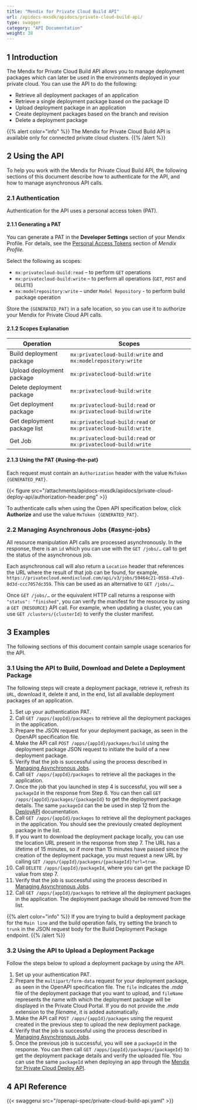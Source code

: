 ```yaml
---
title: "Mendix for Private Cloud Build API"
url: /apidocs-mxsdk/apidocs/private-cloud-build-api/
type: swagger
category: "API Documentation"
weight: 38
---
```


## 1 Introduction

The Mendix for Private Cloud Build API allows you to manage deployment packages which can later be used in the environments deployed in your private cloud. You can use the API to do the following:

* Retrieve all deployment packages of an application
* Retrieve a single deployment package based on the package ID
* Upload deployment package in an application
* Create deployment packages based on the branch and revision
* Delete a deployment package

{{% alert color="info" %}}
The Mendix for Private Cloud Build API is available only for connected private cloud clusters.
{{% /alert %}}

## 2 Using the API

To help you work with the Mendix for Private Cloud Build API, the following sections of this document describe how to authenticate for the API, and how to manage asynchronous API calls.

### 2.1 Authentication

Authentication for the API uses a personal access token (PAT).

#### 2.1.1 Generating a PAT

You can generate a PAT in the **Developer Settings** section of your Mendix Profile. For details, see the [Personal Access Tokens](/developerportal/community-tools/mendix-profile/#pat) section of *Mendix Profile*.

Select the following as scopes:

- `mx:privatecloud-build:read` – to perform `GET` operations
- `mx:privatecloud-build:write` – to perform all operations (`GET`, `POST` and `DELETE`)
- `mx:modelrepository:write` – under `Model Repository` - to perform build package operation 

Store the `{GENERATED_PAT}` in a safe location, so you can use it to authorize your Mendix for Private Cloud API calls.

#### 2.1.2 Scopes Explanation

| Operation                    | Scopes                                                        |
|-----------------------------|---------------------------------------------------------------|
| Build  deployment package   | `mx:privatecloud-build:write` and `mx:modelrepository:write`  |
| Upload deployment package   | `mx:privatecloud-build:write`                                 |
| Delete deployment package   | `mx:privatecloud-build:write`                                 |
| Get deployment package      | `mx:privatecloud-build:read` or `mx:privatecloud-build:write` |
| Get deployment package list | `mx:privatecloud-build:read` or `mx:privatecloud-build:write` |
| Get Job                     | `mx:privatecloud-build:read` or `mx:privatecloud-build:write` |

#### 2.1.3 Using the PAT {#using-the-pat}

Each request must contain an `Authorization` header with the value `MxToken {GENERATED_PAT}`.

{{< figure src="/attachments/apidocs-mxsdk/apidocs/private-cloud-deploy-api/authorization-header.png" >}}

To authenticate calls when using the Open API specification below, click **Authorize** and use the value `MxToken {GENERATED_PAT}`.

### 2.2 Managing Asynchronous Jobs {#async-jobs}

All resource manipulation API calls are processed asynchronously. In the response, there is an `id` which you can use with the `GET /jobs/…` call to get the status of the asynchronous job.

Each asynchronous call will also return a `Location` header that references the URL where the result of that job can be found, for example, `https://privatecloud.mendixcloud.com/api/v3/jobs/59464c21-0558-47a9-8d3d-ccc7057dc359`. This can be used as an alternative to `GET /jobs/…`.

Once `GET /jobs/…` or the equivalent HTTP call returns a response with `"status": "finished"`, you can verify the manifest for the resource by using a `GET {RESOURCE}` API call. For example, when updating a cluster, you can use `GET /clusters/{clusterId}` to verify the cluster manifest.

## 3 Examples

The following sections of this document contain sample usage scenarios for the API.

### 3.1 Using the API to Build, Download and Delete a Deployment Package

The following steps will create a deployment package, retrieve it, refresh its `URL`, download it, delete it and, in the end, list all available deployment packages of an application.

1. Set up your authentication PAT.
2. Call `GET /apps/{appId}/packages` to retrieve all the deployment packages in the application. 
3. Prepare the JSON request for your deployment package, as seen in the OpenAPI specification file.
4. Make the API call `POST /apps/{appId}/packages/build` using the deployment package JSON request to initiate the build of a new deployment package.
5. Verify that the job is successful using the process described in [Managing Asynchronous Jobs](#async-jobs). 
6. Call `GET /apps/{appId}/packages` to retrieve all the packages in the application. 
7. Once the job that you launched in step 4 is successful, you will see a `packageId` in the response from Step 6. You can then call `GET /apps/{appId}/packages/{packageId}` to get the deployment package details.
    The same `packageId` can the be used in step 12 from the [DeployAPI](/apidocs-mxsdk/apidocs/private-cloud-deploy-api/#restart) documentation.
8. Call `GET /apps/{appId}/packages` to retrieve all the deployment packages in the application. You should see the previously created deployment package in the list.
9. If you want to download the deployment package locally, you can use the location URL present in the response from step 7. The URL has a lifetime of 15 minutes, so if more than 15 minutes have passed since the creation of the deployment package, you must request a new URL by calling `GET /apps/{appId}/packages/{packageId}?url=true`.
10. Call `DELETE /apps/{appId}/packageId`, where you can get the package ID value from step 7.
11. Verify that the job is successful using the process described in [Managing Asynchronous Jobs](#async-jobs). 
12. Call `GET /apps/{appId}/packages` to retrieve all the deployment packages in the application. The deployment package should be removed from the list.

{{% alert color="info" %}}
If you are trying to build a deployment package for the `Main line` and the build operation fails, try setting the branch to `trunk` in the JSON request body for the Build Deployment Package endpoint.
{{% /alert %}}

### 3.2 Using the API to Upload a Deployment Package

Follow the steps below to upload a deployment package by using the API.

1. Set up your authentication PAT.
2. Prepare the `multipart/form-data` request for your deployment package, as seen in the OpenAPI specification file. The `file` indicates the *.mda* file of the deployment package that you want to upload, and `fileName` represents the name with which the deployment package will be displayed in the Private Cloud Portal. If you do not provide the *.mda* extension to the *filename*, it is added automatically.
3. Make the API call `POST /apps/{appId}/packages` using the request created in the previous step to upload the new deployment package.
4. Verify that the job is successful using the process described in [Managing Asynchronous Jobs](#async-jobs).
5. Once the previous job is successful, you will see a `packageId` in the response. You can then call `GET /apps/{appId}/packages/{packageId}` to get the deployment package details and verify the uploaded file.
    You can use the same `packageId` when deploying an app through the [Mendix for Private Cloud Deploy API](/apidocs-mxsdk/apidocs/private-cloud-deploy-api/#api-deploy).

## 4 API Reference

{{< swaggerui src="/openapi-spec/private-cloud-build-api.yaml"  >}}
